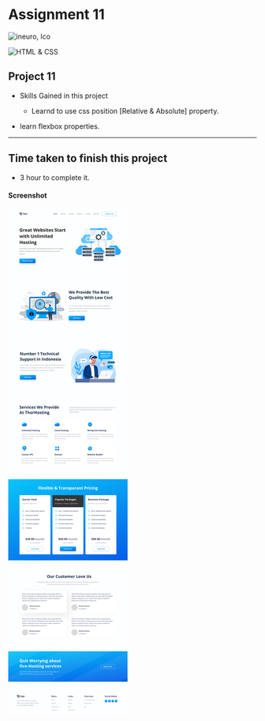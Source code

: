 # Assignment 11

![ineuro, lco](https://img.shields.io/badge/iNeuron-LCO-green)

![HTML & CSS](https://img.shields.io/badge/HTML-CSS-orange)




## Project 11

-   Skills Gained in this project
    -   Learnd to use css position [Relative & Absolute] property.
   
- learn flexbox properties.

---

## Time taken to finish this project

-   3 hour to complete it.


#### Screenshot

![Desktop](./coco.png)
